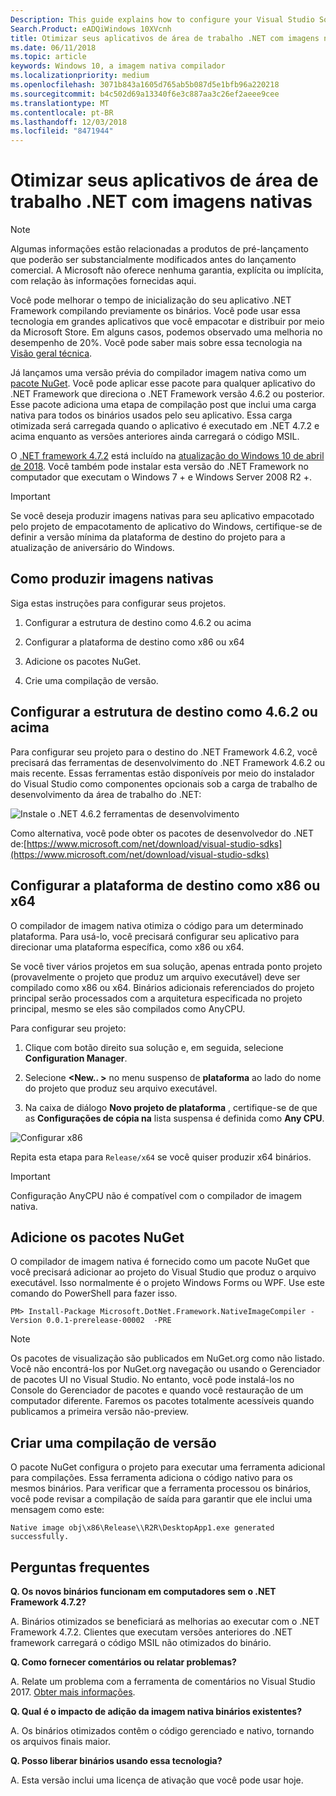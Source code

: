 ```yaml
---
Description: This guide explains how to configure your Visual Studio Solution to optimize the application binaries with native images.
Search.Product: eADQiWindows 10XVcnh
title: Otimizar seus aplicativos de área de trabalho .NET com imagens nativas
ms.date: 06/11/2018
ms.topic: article
keywords: Windows 10, a imagem nativa compilador
ms.localizationpriority: medium
ms.openlocfilehash: 3071b843a1605d765ab5b087d5e1bfb96a220218
ms.sourcegitcommit: b4c502d69a13340f6e3c887aa3c26ef2aeee9cee
ms.translationtype: MT
ms.contentlocale: pt-BR
ms.lasthandoff: 12/03/2018
ms.locfileid: "8471944"
---
```

# <a name="optimize-your-net-desktop-apps-with-native-images"></a>Otimizar seus aplicativos de área de trabalho .NET com imagens nativas

> [!NOTE]
> Algumas informações estão relacionadas a produtos de pré-lançamento que poderão ser substancialmente modificados antes do lançamento comercial. A Microsoft não oferece nenhuma garantia, explícita ou implícita, com relação às informações fornecidas aqui.

Você pode melhorar o tempo de inicialização do seu aplicativo .NET Framework compilando previamente os binários. Você pode usar essa tecnologia em grandes aplicativos que você empacotar e distribuir por meio da Microsoft Store. Em alguns casos, podemos observado uma melhoria no desempenho de 20%. Você pode saber mais sobre essa tecnologia na [Visão geral técnica](https://github.com/dotnet/coreclr/blob/master/Documentation/botr/readytorun-overview.md).

Já lançamos uma versão prévia do compilador imagem nativa como um [pacote NuGet](https://www.nuget.org/packages/Microsoft.DotNet.Framework.NativeImageCompiler). Você pode aplicar esse pacote para qualquer aplicativo do .NET Framework que direciona o .NET Framework versão 4.6.2 ou posterior. Esse pacote adiciona uma etapa de compilação post que inclui uma carga nativa para todos os binários usados pelo seu aplicativo. Essa carga otimizada será carregada quando o aplicativo é executado em .NET 4.7.2 e acima enquanto as versões anteriores ainda carregará o código MSIL.

O [.NET framework 4.7.2](https://blogs.msdn.microsoft.com/dotnet/2018/04/30/announcing-the-net-framework-4-7-2/) está incluído na [atualização do Windows 10 de abril de 2018](https://blogs.windows.com/windowsexperience/2018/04/30/how-to-get-the-windows-10-april-2018-update/). Você também pode instalar esta versão do .NET Framework no computador que executam o Windows 7 + e Windows Server 2008 R2 +.

> [!IMPORTANT]
> Se você deseja produzir imagens nativas para seu aplicativo empacotado pelo projeto de empacotamento de aplicativo do Windows, certifique-se de definir a versão mínima da plataforma de destino do projeto para a atualização de aniversário do Windows.

## <a name="how-to-produce-native-images"></a>Como produzir imagens nativas

Siga estas instruções para configurar seus projetos.

1. Configurar a estrutura de destino como 4.6.2 ou acima

2. Configurar a plataforma de destino como x86 ou x64 

3. Adicione os pacotes NuGet.

4. Crie uma compilação de versão.

## <a name="configure-the-target-framework-as-462-or-above"></a>Configurar a estrutura de destino como 4.6.2 ou acima

Para configurar seu projeto para o destino do .NET Framework 4.6.2, você precisará das ferramentas de desenvolvimento do .NET Framework 4.6.2 ou mais recente. Essas ferramentas estão disponíveis por meio do instalador do Visual Studio como componentes opcionais sob a carga de trabalho de desenvolvimento da área de trabalho do .NET:

![Instale o .NET 4.6.2 ferramentas de desenvolvimento](images/desktop-to-uwp/install-4.6.2-devpack.png)

Como alternativa, você pode obter os pacotes de desenvolvedor do .NET de:[https://www.microsoft.com/net/download/visual-studio-sdks](https://www.microsoft.com/net/download/visual-studio-sdks)

## <a name="configure-the-target-platform-as-x86-or-x64"></a>Configurar a plataforma de destino como x86 ou x64

O compilador de imagem nativa otimiza o código para um determinado plataforma. Para usá-lo, você precisará configurar seu aplicativo para direcionar uma plataforma específica, como x86 ou x64.

Se você tiver vários projetos em sua solução, apenas entrada ponto projeto (provavelmente o projeto que produz um arquivo executável) deve ser compilado como x86 ou x64. Binários adicionais referenciados do projeto principal serão processados com a arquitetura especificada no projeto principal, mesmo se eles são compilados como AnyCPU.

Para configurar seu projeto:

1. Clique com botão direito sua solução e, em seguida, selecione **Configuration Manager**.

2. Selecione **<New.. >** no menu suspenso de **plataforma** ao lado do nome do projeto que produz seu arquivo executável.

3. Na caixa de diálogo **Novo projeto de plataforma** , certifique-se de que as **Configurações de cópia na** lista suspensa é definida como **Any CPU**.

![Configurar x86](images/desktop-to-uwp/configure-x86.png)

Repita esta etapa para `Release/x64` se você quiser produzir x64 binários.

>[!IMPORTANT]
> Configuração AnyCPU não é compatível com o compilador de imagem nativa.

## <a name="add-the-nuget-packages"></a>Adicione os pacotes NuGet

O compilador de imagem nativa é fornecido como um pacote NuGet que você precisará adicionar ao projeto do Visual Studio que produz o arquivo executável. Isso normalmente é o projeto Windows Forms ou WPF. Use este comando do PowerShell para fazer isso.

```PS
PM> Install-Package Microsoft.DotNet.Framework.NativeImageCompiler -Version 0.0.1-prerelease-00002  -PRE
```

> [!NOTE]
> Os pacotes de visualização são publicados em NuGet.org como não listado. Você não encontrá-los por NuGet.org navegação ou usando o Gerenciador de pacotes UI no Visual Studio. No entanto, você pode instalá-los no Console do Gerenciador de pacotes e quando você restauração de um computador diferente. Faremos os pacotes totalmente acessíveis quando publicamos a primeira versão não-preview.

## <a name="create-a-release-build"></a>Criar uma compilação de versão

O pacote NuGet configura o projeto para executar uma ferramenta adicional para compilações. Essa ferramenta adiciona o código nativo para os mesmos binários.
Para verificar que a ferramenta processou os binários, você pode revisar a compilação de saída para garantir que ele inclui uma mensagem como este:

```
Native image obj\x86\Release\\R2R\DesktopApp1.exe generated successfully.
```

## <a name="faq"></a>Perguntas frequentes

**Q. Os novos binários funcionam em computadores sem o .NET Framework 4.7.2?**

A. Binários otimizados se beneficiará as melhorias ao executar com o .NET Framework 4.7.2. Clientes que executam versões anteriores do .NET framework carregará o código MSIL não otimizados do binário.

**Q. Como fornecer comentários ou relatar problemas?**

A. Relate um problema com a ferramenta de comentários no Visual Studio 2017. [Obter mais informações](https://docs.microsoft.com/visualstudio/ide/how-to-report-a-problem-with-visual-studio-2017).

**Q. Qual é o impacto de adição da imagem nativa binários existentes?**

A. Os binários otimizados contêm o código gerenciado e nativo, tornando os arquivos finais maior.

**Q. Posso liberar binários usando essa tecnologia?**

A. Esta versão inclui uma licença de ativação que você pode usar hoje.
